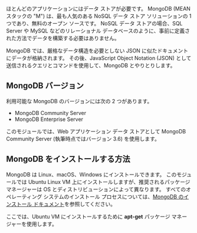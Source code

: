ほとんどのアプリケーションにはデータ ストアが必要です。 MongoDB (MEAN スタックの "M") は、最も人気のある NoSQL データ ストア ソリューションの 1 つであり、無料のオープン ソースです。 NoSQL データ ストアの場合、SQL Server や MySQL などのリレーショナル データベースのように、事前に定義された方法でデータを構築する必要はありません。

MongoDB では、厳格なデータ構造を必要としない JSON に似たドキュメントにデータが格納されます。 その後、JavaScript Object Notation (JSON) として送信されるクエリとコマンドを使用して、MongoDB とやりとりします。

## <a name="mongodb-versions"></a>MongoDB バージョン

利用可能な MongoDB のバージョンには次の 2 つがあります。

- MongoDB Community Server
- MongoDB Enterprise Server

このモジュールでは、Web アプリケーション データ ストアとして MongoDB Community Server (執筆時点ではバージョン 3.6) を使用します。

## <a name="how-to-install-mongodb"></a>MongoDB をインストールする方法

MongoDB は Linux、macOS、Windows にインストールできます。 このモジュールでは Ubuntu Linux VM 上にインストールしますが、推奨されるパッケージ マネージャーは OS とディストリビューションによって異なります。 すべてのオペレーティング システムのインストール プロセスについては、[MongoDB のインストール ドキュメント](https://docs.mongodb.com/manual/administration/install-community/)を参照してください。

ここでは、Ubuntu VM にインストールするために **apt-get** パッケージ マネージャーを使用します。